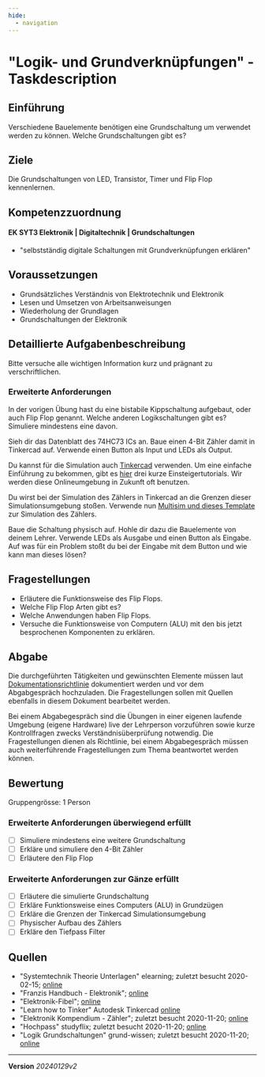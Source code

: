 ```yaml
---
hide:
  - navigation
---
```


# "Logik- und Grundverknüpfungen" - Taskdescription

## Einführung
Verschiedene Bauelemente benötigen eine Grundschaltung um verwendet werden zu können. Welche Grundschaltungen gibt es?

## Ziele
Die Grundschaltungen von LED, Transistor, Timer und Flip Flop kennenlernen.

## Kompetenzzuordnung
#### EK SYT3 Elektronik | Digitaltechnik | Grundschaltungen
* "selbstständig digitale Schaltungen mit Grundverknüpfungen erklären"


## Voraussetzungen
* Grundsätzliches Verständnis von Elektrotechnik und Elektronik
* Lesen und Umsetzen von Arbeitsanweisungen
* Wiederholung der Grundlagen
* Grundschaltungen der Elektronik


## Detaillierte Aufgabenbeschreibung
Bitte versuche alle wichtigen Information kurz und prägnant zu verschriftlichen.

### Erweiterte Anforderungen
In der vorigen Übung hast du eine bistabile Kippschaltung aufgebaut, oder auch Flip Flop genannt. Welche anderen Logikschaltungen gibt es? Simuliere mindestens eine davon.

Sieh dir das Datenblatt des 74HC73 ICs an. Baue einen 4-Bit Zähler damit in Tinkercad auf. Verwende einen Button als Input und LEDs als Output.

Du kannst für die Simulation auch [Tinkercad](https://www.tinkercad.com/) verwenden. Um eine einfache Einführung zu bekommen, gibt es [hier](https://www.tinkercad.com/learn/circuits/lessons) drei kurze Einsteigertutorials. Wir werden diese Onlineumgebung in Zukunft oft benutzen.

Du wirst bei der Simulation des Zählers in Tinkercad an die Grenzen dieser Simulationsumgebung stoßen. Verwende nun [Multisim und dieses Template](https://www.multisim.com/content/LSnH4ZMw9qbmrQ3qXHaVnT/4-bit-digital-counter/open/) zur Simulation des Zählers. 

Baue die Schaltung physisch auf. Hohle dir dazu die Bauelemente von deinem Lehrer. Verwende LEDs als Ausgabe und einen Button als Eingabe. Auf was für ein Problem stoßt du bei der Eingabe mit dem Button und wie kann man dieses lösen?


## Fragestellungen
* Erläutere die Funktionsweise des Flip Flops.
* Welche Flip Flop Arten gibt es?
* Welche Anwendungen haben Flip Flops.
* Versuche die Funktionsweise von Computern (ALU) mit den bis jetzt besprochenen Komponenten zu erklären.

## Abgabe
Die durchgeführten Tätigkeiten und gewünschten Elemente müssen laut [Dokumentationsrichtlinie](https://elearning.tgm.ac.at/pluginfile.php/18149/mod_resource/content/1/Dokumentationsrichtlinie.md) dokumentiert werden und vor dem Abgabgespräch hochzuladen. Die Fragestellungen sollen mit Quellen ebenfalls in diesem Dokument bearbeitet werden. 

Bei einem Abgabegespräch sind die Übungen in einer eigenen laufende Umgebung (eigene Hardware) live der Lehrperson vorzuführen sowie kurze Kontrollfragen zwecks Verständnisüberprüfung notwendig. Die Fragestellungen dienen als Richtlinie, bei einem Abgabegespräch müssen auch weiterführende Fragestellungen zum Thema beantwortet werden können.

## Bewertung

Gruppengrösse: 1 Person

### Erweiterte Anforderungen **überwiegend erfüllt**
- [ ] Simuliere mindestens eine weitere Grundschaltung
- [ ] Erkläre und simuliere den 4-Bit Zähler
- [ ] Erläutere den Flip Flop

### Erweiterte Anforderungen **zur Gänze erfüllt**
- [ ] Erläutere die simulierte Grundschaltung
- [ ] Erkläre Funktionsweise eines Computers (ALU) in Grundzügen
- [ ] Erkläre die Grenzen der Tinkercad Simulationsumgebung
- [ ] Physischer Aufbau des Zählers
- [ ] Erkläre den Tiefpass Filter

## Quellen
* "Systemtechnik Theorie Unterlagen" elearning; zuletzt besucht 2020-02-15; [online](https://elearning.tgm.ac.at/course/view.php?id=199#section-2)
* "Franzis Handbuch - Elektronik"; [online](https://elearning.tgm.ac.at/mod/resource/view.php?id=3513)
* "Elektronik-Fibel"; [online](https://elearning.tgm.ac.at/mod/resource/view.php?id=3512)
* "Learn how to Tinker" Autodesk Tinkercad [online](https://www.tinkercad.com/learn/circuits/lessons)
* "Elektronik Kompendium - Zähler"; zuletzt besucht 2020-11-20; [online](https://www.elektronik-kompendium.de/sites/dig/0210222.htm)
* "Hochpass" studyflix; zuletzt besucht 2020-11-20; [online](https://studyflix.de/elektrotechnik/hochpass-1775)
* "Logik Grundschaltungen" grund-wissen; zuletzt besucht 2020-11-20; [online](https://www.grund-wissen.de/elektronik/schaltungen/logik-grundschaltungen.html)
  

---

**Version**  *20240129v2*